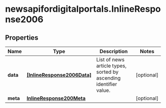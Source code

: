 # newsapifordigitalportals.InlineResponse2006

## Properties

Name | Type | Description | Notes
------------ | ------------- | ------------- | -------------
**data** | [**[InlineResponse2006Data]**](InlineResponse2006Data.md) | List of news article types, sorted by ascending identifier value. | [optional] 
**meta** | [**InlineResponse200Meta**](InlineResponse200Meta.md) |  | [optional] 


